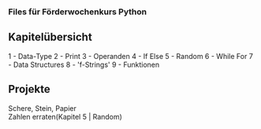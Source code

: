 ### Files für Förderwochenkurs Python

<h2>Kapitelübersicht</h2>
1 - Data-Type
2 - Print
3 - Operanden
4 - If Else
5 - Random
6 - While For
7 - Data Structures
8 - 'f-Strings'
9 - Funktionen

<h2>Projekte</h2>

Schere, Stein, Papier<br>
Zahlen erraten(Kapitel 5 | Random)

